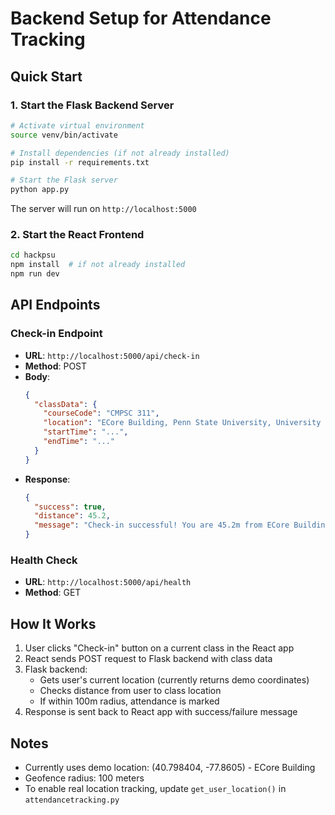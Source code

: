 # Backend Setup for Attendance Tracking

## Quick Start

### 1. Start the Flask Backend Server

```bash
# Activate virtual environment
source venv/bin/activate

# Install dependencies (if not already installed)
pip install -r requirements.txt

# Start the Flask server
python app.py
```

The server will run on `http://localhost:5000`

### 2. Start the React Frontend

```bash
cd hackpsu
npm install  # if not already installed
npm run dev
```

## API Endpoints

### Check-in Endpoint
- **URL**: `http://localhost:5000/api/check-in`
- **Method**: POST
- **Body**: 
  ```json
  {
    "classData": {
      "courseCode": "CMPSC 311",
      "location": "ECore Building, Penn State University, University Park, PA",
      "startTime": "...",
      "endTime": "..."
    }
  }
  ```
- **Response**:
  ```json
  {
    "success": true,
    "distance": 45.2,
    "message": "Check-in successful! You are 45.2m from ECore Building, Penn State University, University Park, PA"
  }
  ```

### Health Check
- **URL**: `http://localhost:5000/api/health`
- **Method**: GET

## How It Works

1. User clicks "Check-in" button on a current class in the React app
2. React sends POST request to Flask backend with class data
3. Flask backend:
   - Gets user's current location (currently returns demo coordinates)
   - Checks distance from user to class location
   - If within 100m radius, attendance is marked
4. Response is sent back to React app with success/failure message

## Notes

- Currently uses demo location: (40.798404, -77.8605) - ECore Building
- Geofence radius: 100 meters
- To enable real location tracking, update `get_user_location()` in `attendancetracking.py`

